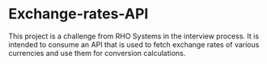 # Exchange-rates-API

This project is a challenge from RHO Systems in the interview process.
It is intended to consume an API that is used to fetch exchange rates of various currencies and use them for conversion calculations.
